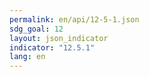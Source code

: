 ```yaml
---
permalink: en/api/12-5-1.json
sdg_goal: 12
layout: json_indicator
indicator: "12.5.1"
lang: en
---
```

